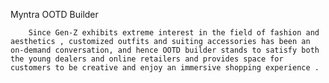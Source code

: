   
Myntra OOTD Builder

        Since Gen-Z exhibits extreme interest in the field of fashion and aesthetics , customized outfits and suiting accessories has been an on-demand conversation, and hence OOTD builder stands to satisfy both the young dealers and online retailers and provides space for customers to be creative and enjoy an immersive shopping experience .



